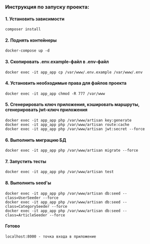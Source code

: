 ### Инструкция по запуску проекта:

#### 1. Установить зависимости

```
composer install
```

#### 2. Поднять контейнеры

```
docker-compose up -d
```

#### 3. Скопировать .env.example-файл в .env-файл

```
docker exec -it app_app cp /var/www/.env.example /var/www/.env
```

#### 4. Установить необходимые права для файлов проекта

```
docker exec -it app_app chmod -R 777 /var/www
```

#### 5. Сгенерировать ключ приложения, кэшировать маршруты, сгенерировать jwt-ключ приложения

```
docker exec -it app_app php /var/www/artisan key:generate
docker exec -it app_app php /var/www/artisan route:cache
docker exec -it app_app php /var/www/artisan jwt:secret --force
```


#### 6. Выполнить миграцию БД

```
docker exec -it app_app php /var/www/artisan migrate --force
```

#### 7. Запустить тесты

```
docker exec -it app_app php /var/www/artisan test
```

#### 8. Выполнить seed'ы

```
docker exec -it app_app php /var/www/artisan db:seed --class=UserSeeder --force
docker exec -it app_app php /var/www/artisan db:seed --class=CategorySeeder --force
docker exec -it app_app php /var/www/artisan db:seed --class=ArticleSeeder --force
```

#### Готово
```
localhost:8000 - точка входа в приложение
```
